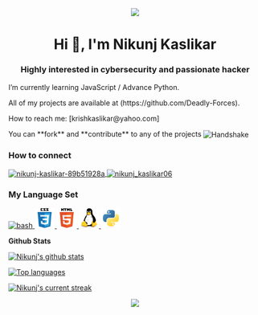 <br/>  
<div align="center">
<img src="https://komarev.com/ghpvc/?username=Leisure-krish&&style=flat-square" align="center" />
</div>  
<h1 align="center">Hi 👋, I'm Nikunj Kaslikar</h1>
<h3 align="center">Highly interested in cybersecurity and passionate hacker</h3>
<p align="left">
I’m currently learning JavaScript / Advance Python.
</p>
<p align="left">
All of my projects are available at (https://github.com/Deadly-Forces).
</p>
<p align="left">
How to reach me: [krishkaslikar@yahoo.com]
</p>
<p aling="left">
You can **fork** and **contribute** to any of the projects <img src="https://raw.githubusercontent.com/Tarikul-Islam-Anik/Animated-Fluent-Emojis/master/Emojis/Hand%20gestures/Handshake.png" alt="Handshake" width="25" height="25" align="center"
</p>
<h3 align="left">How to connect</h3>
<p align="left">
<a href="https://linkedin.com/in/nikunj-kaslikar-89b51928a" target="_blank">
<img align="center" src="https://pngimg.com/uploads/linkedIn/linkedIn_PNG7.png" alt="nikunj-kaslikar-89b51928a" height="30" width="40" />
</a>
<a href="https://www.instagram.com/nikunj_kaslikar06/?next=%2F" target="_blank">
<img align="center" src="https://cdn140.picsart.com/236903701090212.png?r1024x1024" alt="nikunj_kaslikar06" height="30" width="40" />
</a>
</p>
<h3 align="left">My Language Set</h3>
<p align="left"> 
<a href="https://www.gnu.org/software/bash/" target="_blank" rel="noreferrer"> 
<img src="https://freepngdesign.com/content/uploads/images/p-2744-3-bash-logo-png-transparent-logo-848251298474.png" alt="bash" width="50" height="40"/> 
</a> 
<a href="https://www.w3schools.com/css/" target="_blank" rel="noreferrer"> 
<img src="https://raw.githubusercontent.com/devicons/devicon/master/icons/css3/css3-original-wordmark.svg" alt="css3" width="40" height="40"/> 
</a> 
<a href="https://www.w3.org/html/" target="_blank" rel="noreferrer"> 
<img src="https://raw.githubusercontent.com/devicons/devicon/master/icons/html5/html5-original-wordmark.svg" alt="html5" width="40" height="40"/> 
</a> 
<a href="https://www.linux.org/" target="_blank" rel="noreferrer"> 
<img src="https://raw.githubusercontent.com/devicons/devicon/master/icons/linux/linux-original.svg" alt="linux" width="40" height="40"/> 
</a> 
<a href="https://www.python.org" target="_blank" rel="noreferrer"> 
<img src="https://raw.githubusercontent.com/devicons/devicon/master/icons/python/python-original.svg" alt="python" width="40" height="40"/> 
</a> 
</p>
<b>Github Stats</b>

[![Nikunj's github stats](https://bad-apple-github-readme.vercel.app/api?username=deadly-Forces&show_icons=true&count_private=true&line_height=20&icon_color=00b3ff&theme=blue-green&title_color=00b3ff)](#)

[![Top languages](https://github-readme-mwendwa.vercel.app/api/top-langs/?username=Deadly-Forces&layout=compact&count_private=true&theme=blue-green&title_color=00b3ff)](#)

[![Nikunj's current streak](https://streak-stats.demolab.com/?user=Deadly-Forces&count_private=true&theme=blue-green&title_color=00b3ff)](#)
<p align="center">
     <img src="https://capsule-render.vercel.app/api?type=waving&color=gradient&height=100&section=footer"/>
</p>

<!---
Leisure-krish/Leisure-krish is a ✨ special ✨ repository because its `README.md` (this file) appears on your GitHub profile.
You can click the Preview link to take a look at your changes.
--->
